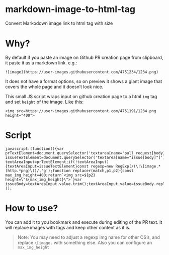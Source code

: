 # markdown-image-to-html-tag
Convert Markodown image link to html tag with size

# Why?
By default if you paste an image on Github PR creation page from clipboard, it paste it as a markdown link. e.g.:
```
![image](https://user-images.githubusercontent.com/4751234/1234.png)
```
It does not have a format options, so on preview it shows a giant image that covers the whole page and it doesn’t look nice.

This small JS script wraps input on github creation page to a html `img` tag and set `height` of the image. Like this:
```
<img src=https://user-images.githubusercontent.com/4751191/1234.png height="400">
```

# Script
```
javascript:(function(){var prTextElement=document.querySelector('textarea[name="pull_request[body]"]');var issueTextElement=document.querySelector('textarea[name="issue[body]"]');var textAreaInput=prTextElement;if(!textAreaInput){textAreaInput=issueTextElement}const regexp=new RegExp(/(\!\[image.*(http.*png)\))/,'g');function replacer(match,p1,p2){const max_img_height=400;return`<img src=${p2} height=\"${max_img_height}\">`}var issueBody=textAreaInput.value.trim();textAreaInput.value=issueBody.replaceAll(regexp,replacer)})();
```

# How to use?
You can add it to you bookmark and execute during editing of the PR text. It will replace images with tags and keep other content as it is.

> Note: You may need to adjust a regexp img name for other OS’s, and replace `\[image.`
> with something else. Also you can configure an `max_img_height`
